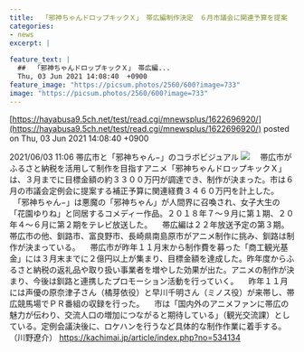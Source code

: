 ```yaml
---
title:  「邪神ちゃんドロップキックＸ」　帯広編制作決定　６月市議会に関連予算を提案  
categories:
- news
excerpt: |
  
feature_text: |
  ##  「邪神ちゃんドロップキックＸ」　帯広編...
  Thu, 03 Jun 2021 14:08:40  +0900
feature_image: "https://picsum.photos/2560/600?image=733"
image: "https://picsum.photos/2560/600?image=733"
---
```


[https://hayabusa9.5ch.net/test/read.cgi/mnewsplus/1622696920/](https://hayabusa9.5ch.net/test/read.cgi/mnewsplus/1622696920/)
posted on Thu, 03 Jun 2021 14:08:40  +0900

<!--more-->

2021/06/03 11:06 帯広市と「邪神ちゃん−」のコラボビジュアル ![](https://img.kachimai.jp/image/20210603/1958575_sum240.jpg) 　帯広市がふるさと納税を活用して制作を目指すアニメ「邪神ちゃんドロップキックＸ」は、３月までに目標金額の約３３００万円が調達でき、制作が決まった。市は６月の市議会定例会に提案する補正予算に関連経費３４６０万円を計上した。 　「邪神ちゃん−」は悪魔の「邪神ちゃん」が人間界に召喚され、女子大生の「花園ゆりね」と同居するコメディー作品。２０１８年７〜９月に第１期、２０年４〜６月に第２期をテレビ放送した。 　帯広編は２２年放送予定の第３期。帯広市の他、釧路市、富良野市、長崎県南島原市がアニメ制作に挑み、釧路は制作が決まっている。 　帯広市が昨年１１月末から制作費を募った「商工観光基金」には３月末までに２億円以上が集まり、目標金額を達成した。昨年度からふるさと納税の返礼品や取り扱い事業者を増やした効果が出た。アニメの制作が決まり、今後は釧路と連携したプロモーション活動を行っていく。 　昨年１１月には声優の原奈津子さん（橘芽依役）と早川千明さん（ミノス役）が来帯し、帯広競馬場でＰＲ番組の収録を行った。 　市は「国内外のアニメファンに帯広の魅力が伝わり、交流人口の増加につながると期待している」（観光交流課）としている。定例会議決後に、ロケハンを行うなど具体的な制作作業に着手する。（川野遼介） https://kachimai.jp/article/index.php?no=534134
